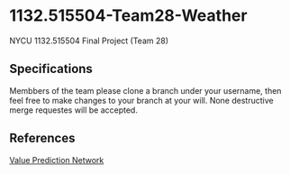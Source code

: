 # 1132.515504-Team28-Weather
NYCU 1132.515504 Final Project (Team 28)

## Specifications
Membbers of the team please clone a branch under your username, then feel free to make changes to your branch at your will. None destructive merge requestes will be accepted.

## References
[Value Prediction Network](https://notesonai.com/value+prediction+network)